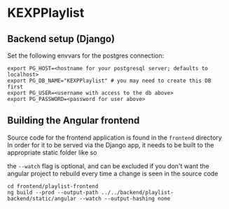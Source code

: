 # KEXPPlaylist

## Backend setup (Django)

Set the following envvars for the postgres connection:

```
export PG_HOST=<hostname for your postgresql server; defaults to localhost>
export PG_DB_NAME="KEXPPlaylist" # you may need to create this DB first
export PG_USER=<username with access to the db above>
export PG_PASSWORD=<password for user above>
```
## Building the Angular frontend

Source code for the frontend application is found in the `frontend` directory
In order for it to be served via the Django app, it needs to be built to the appropriate
static folder like so

the `--watch` flag is optional, and can be excluded if you don't want the angular project
to rebuild every time a change is seen in the source code

```
cd frontend/playlist-frontend
ng build --prod --output-path ../../backend/playlist-backend/static/angular --watch --output-hashing none
```
